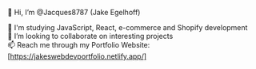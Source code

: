 

👋 Hi, I’m @Jacques8787 (Jake Egelhoff)


🌱 I'm studying JavaScript, React, e-commerce and Shopify development  
💞️ I’m looking to collaborate on interesting projects  
📫 Reach me through my Portfolio Website: [https://jakeswebdevportfolio.netlify.app/]

